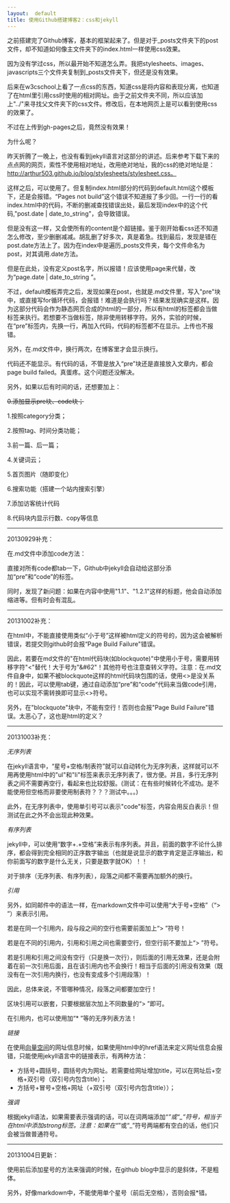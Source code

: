 ```yaml
---
layout:  default
title: 使用Github搭建博客2：css和jekyll
---
```

之前搭建完了Github博客，基本的框架起来了。但是对于_posts文件夹下的post文件，却不知道如何像主文件夹下的index.html一样使用css效果。

因为没有学过css，所以最开始不知道怎么弄。我把stylesheets、images、javascripts三个文件夹复制到_posts文件夹下，但还是没有效果。

后来在w3cschool上看了一点css的东西，知道css是将内容和表现分离，也知道了在html里引用css时使用的相对网址。由于之前文件夹不同，所以应该加上"../"来寻找父文件夹下的css文件。修改后，在本地网页上是可以看到使用css的效果了。

不过在上传到gh-pages之后，竟然没有效果！

为什么呢？

昨天折腾了一晚上，也没有看到jekyll语言对这部分的讲述。后来参考下载下来的点点网的网页，索性不使用相对地址，改用绝对地址，我的css的绝对地址是：http://arthur503.github.io/blog/stylesheets/stylesheet.css。

这样之后，可以使用了。但复制index.html部分的代码到default.html这个模板下，还是会报错。“Pages not build”这个错误不知道报了多少回。一行一行的看index.html中的代码，不断的删减查找错误出处，最后发现index中的这个代码,"post.date | date_to_string"，会导致错误。

但是没有这一样，又会使所有的content是个超链接。鉴于刚开始看css还不知道怎么修改，至少删删减减。胡乱删了好多次，真是着急。找到最后，发现是错在post.date方法上了。因为在index中是遍历_posts文件夹，每个文件命名为post，对其调用.date方法。

但是在此处，没有定义post名字，所以报错！应该使用page来代替，改为“page.date | date_to_string ”。

不过，default模板弄完之后，发现如果在post，也就是.md文件里，写入"pre"块中，或直接写for循环代码，会报错！难道是会执行吗？结果发现确实是这样。因为这部分代码会作为静态网页合成的html的一部分，所以有html的标签都会当做标签来执行。若想要不当做标签，除非使用转移字符。另外，实验的时候，在“pre”标签内，先换一行，再加入代码，代码的标签都不在显示。上传也不报错。

另外，在.md文件中，换行两次，在博客里才会显示换行。

代码还不能显示。有代码的话，不管是放入“pre”块还是直接放入文章内，都会page build failed。真蛋疼。这个问题还没解决。

另外，如果以后有时间的话，还想要加上：

<del>0.添加显示pre块、code块；</del>

1.按照category分类；

2.按照tag、时间分类功能；

3.前一篇、后一篇；

4.关键词云；

5.首页图片（随即变化）

6.搜索功能（搭建一个站内搜索引擎）

7.添加访客统计代码

8.代码块内显示行数、copy等信息

-------------

20130929补充：

在.md文件中添加code方法：

直接对所有code都tab一下，Github中jekyll会自动给这部分添加“pre”和“code”的标签。

同时，发现了新问题：如果在内容中使用"1.1"、"1.2.1"这样的标题，他会自动添加缩进等。但有时会有混乱。

-----------

20131002补充：

在html中，不能直接使用类似“小于号”这样被html定义的符号的，因为这会被解析错误，若提交则github时会报“Page Build Failure"错误。

因此，若要在md文件的"在html代码块(如blockquote)"中使用小于号，需要用转移字符"&#60;"替代！大于号为"&#62"！其他符号也注意查转义字符。注意：在.md文件自身中，如果不被blockquote这样的html代码块包围的话，使用<>是没关系的！因此，可以使用tab键，通过自动添加“pre”和“code”代码来当做code引用，也可以实现不需转换即可显示<>符号。

另外，在"blockquote"块中，不能有空行！否则也会报"Page Build Failure"错误。太恶心了，这也是html的定义？

---
20131003补充：

*无序列表*

在jekyll语言中，“星号+空格/制表符”就可以自动转化为无序列表，这样就可以不用再使用html中的"ul"和"li"标签来表示无序列表了，很方便。并且，多行无序列表之间不需要再空行，看起来也比较舒服。(测试：在有些时候转化不成功。是不能使用但空格而非要使用制表符？？？测试中。。。)

此外，在无序列表中，使用单引号可以表示"code"标签，内容会用反白表示！但测试在此之外不会出现此种效果。

*有序列表*

jekyll中，可以使用“数字+.+空格”来表示有序列表。并且，前面的数字不论什么排序，都会得到完全相同的正序数字输出（也就是说显示的数字肯定是正序输出，和你前面写的数字是什么无关，只要是数字就OK）！！

对于排序（无序列表、有序列表），段落之间都不需要再加额外的换行。

*引用*

另外，如同邮件中的语法一样，在markdown文件中可以使用“大于号+空格”（“> ”）来表示引用。

若是在同一个引用内，段与段之间的空行也需要前面加上“> ”符号！

若是在不同的引用内，引用和引用之间也需要空行，但空行前不要加上“> ”符号。

若是引用和引用之间没有空行（只是换一次行），则后面的引用无效果，还是会附着在前一次引用后面，且在该引用内也不会换行！相当于后面的引用没有效果（既没有在一次引用内换行，也没有变成多个引用段落）！

因此，总体来说，不管哪种情况，段落之间都要加空行！

区块引用可以嵌套，只要根据层次加上不同数量的“> ”即可。

在引用内，也可以使用加“* ”等的无序列表方法！

*链接*

在使用[向量空间](http://zh.wikipedia.org/wiki/%E5%90%91%E9%87%8F%E7%A9%BA%E9%97%B4)的网址信息时候，如果使用html中的href语法来定义网址信息会报错，只能使用jekyll语言中的链接表示，有两种方法：

* 方括号+圆括号，圆括号内为网址。若需要给网址增加title，可以在网址后+空格+双引号（双引号内包含title）；
* 方括号+冒号+空格+网址（+双引号（双引号内包含title））； 

*强调*

根据jekyll语法，如果需要表示强调的话，可以在词两端添加“*”或“_”符号，相当于在html中添加strong标签。注意：如果在“*”或“_”符号两端都有空白的话，他们只会被当做普通符号。

---

20131004日更新：

使用前后添加星号的方法来强调的时候，在github blog中显示的是斜体，不是粗体。

另外，好像markdown中，不能使用单个星号（前后无空格），否则会报*错。

